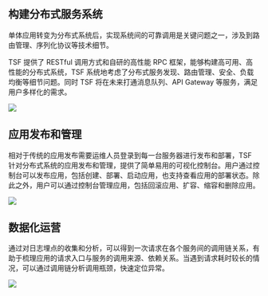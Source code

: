 ## 构建分布式服务系统

单体应用转变为分布式系统后，实现系统间的可靠调用是关键问题之一，涉及到路由管理、序列化协议等技术细节。

TSF 提供了 RESTful 调用方式和自研的高性能 RPC 框架，能够构建高可用、高性能的分布式系统，TSF 系统地考虑了分布式服务发现、路由管理、安全、负载均衡等细节问题。同时 TSF 将在未来打通消息队列、API Gateway 等服务，满足用户多样化的需求。

![](https://mc.qcloudimg.com/static/img/b01894b266823c611b5307e2f3f1beae/image.png)

## 应用发布和管理

相对于传统的应用发布需要运维人员登录到每一台服务器进行发布和部署，TSF 针对分布式系统的应用发布和管理，提供了简单易用的可视化控制台。用户通过控制台可以发布应用，包括创建、部署、启动应用，也支持查看应用的部署状态。除此之外，用户可以通过控制台管理应用，包括回滚应用、扩容、缩容和删除应用。

![](https://mc.qcloudimg.com/static/img/a538773e2fdc97105b2fb1841c22e74b/image.png)

## 数据化运营

通过对日志埋点的收集和分析，可以得到一次请求在各个服务间的调用链关系，有助于梳理应用的请求入口与服务的调用来源、依赖关系。当遇到请求耗时较长的情况，可以通过调用链分析调用瓶颈，快速定位异常。

![](https://mc.qcloudimg.com/static/img/ad2ebc1711403ac152bd2c2217dde6cb/image.png)




